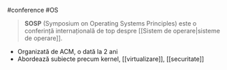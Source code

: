 #conference #OS 

> **SOSP** (Symposium on Operating Systems Principles) este o conferință internațională de top despre [[Sistem de operare|sisteme de operare]].

- Organizată de ACM, o dată la 2 ani  
- Abordează subiecte precum kernel, [[virtualizare]], [[securitate]]